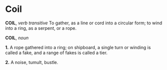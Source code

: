 # Coil

**COIL**, _verb transitive_ To gather, as a line or cord into a circular form; to wind into a ring, as a serpent, or a rope.

**COIL**, _noun_

**1.** A rope gathered into a ring; on shipboard, a single turn or winding is called a fake, and a range of fakes is called a tier.

**2.** A noise, tumult, bustle.